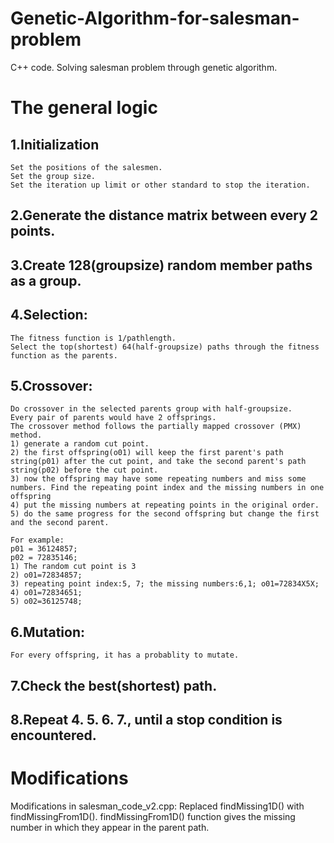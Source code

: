 # Genetic-Algorithm-for-salesman-problem
C++ code. Solving salesman problem through genetic algorithm. 

# The general logic

## 1.Initialization
	Set the positions of the salesmen.
	Set the group size.
	Set the iteration up limit or other standard to stop the iteration.

## 2.Generate the distance matrix between every 2 points.

## 3.Create 128(groupsize) random member paths as a group.

## 4.Selection:
	The fitness function is 1/pathlength.
	Select the top(shortest) 64(half-groupsize) paths through the fitness function as the parents.

## 5.Crossover:
	Do crossover in the selected parents group with half-groupsize.
	Every pair of parents would have 2 offsprings.
	The crossover method follows the partially mapped crossover (PMX) method.
	1) generate a random cut point.
	2) the first offspring(o01) will keep the first parent's path string(p01) after the cut point, and take the second parent's path string(p02) before the cut point.
	3) now the offspring may have some repeating numbers and miss some numbers. Find the repeating point index and the missing numbers in one offspring
	4) put the missing numbers at repeating points in the original order.
	5) do the same progress for the second offspring but change the first and the second parent.

	For example:
	p01 = 36124857;
	p02 = 72835146;
	1) The random cut point is 3
	2) o01=72834857;
	3) repeating point index:5, 7; the missing numbers:6,1; o01=72834X5X;
	4) o01=72834651;
	5) o02=36125748;

## 6.Mutation:
	For every offspring, it has a probablity to mutate.

## 7.Check the best(shortest) path.

## 8.Repeat 4. 5. 6. 7., until a stop condition is encountered.


# Modifications
Modifications in salesman_code_v2.cpp:
Replaced findMissing1D() with findMissingFrom1D().
findMissingFrom1D() function gives the missing number in which they appear in the parent path. 
